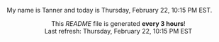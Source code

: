 My name is Tanner and today is Thursday, February 22, 10:15 PM EST.

<p align="center">This <i>README</i> file is generated <b>every 3 hours</b>!</br>Last refresh: Thursday, February 22, 10:15 PM EST<br /></p>
